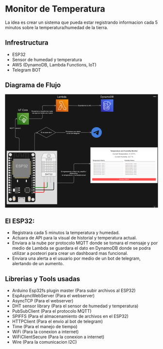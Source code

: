 # Monitor de Temperatura

La idea es crear un sistema que pueda estar registrando informacion cada 5 minutos sobre la temperatura/humedad de la tierra.

## Infrestructura

- ESP32
- Sensor de humedad y temperatura
- AWS (DynamoDB, Lambda Functions, IoT)
- Telegram BOT

## Diagrama de Flujo
![alt text](image.png)


## El ESP32:
- Registrara cada 5 minutos la temperatura y humedad.
- Actuara de API para la visual de historial y temperatura actual.
- Enviara a la nube por protocolo MQTT donde se tomara el mensaje y por medio de Lambda se guardara el dato en DynamoDB donde se podra utilizar a posteori para crear un dashboard mas funcional.
- Enviara una alerta a el usuario por medio de un bot de telegram, alertando de un aumento.

## Librerias y Tools usadas
- Arduino Esp32fs plugin master (Para subir archivos al ESP32)
- EspAsyncWebServer (Para el webserver)
- AsyncTCP (Para el webserver)
- DHT sensor library (Para el sensor de humedad y temperatura)
- PubSubClient (Para el protocolo MQTT)
- SPIFFS (Para el almacenamiento de archivos en el ESP32)
- HTTPClient (Para el envio al bot de telegram)
- Time (Para el manejo de tiempo)
- WiFi (Para la conexion a internet)
- WiFiClientSecure (Para la conexion a internet)
- Wire (Para la comunicacion I2C)
